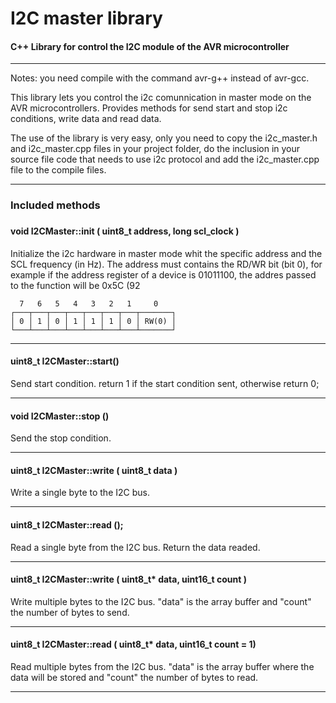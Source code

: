 
# I2C master library
#### C++ Library for control the I2C module of the AVR microcontroller

---
Notes: you need compile with the command avr-g++ instead of avr-gcc.

This library lets you control the i2c comunnication in master mode on the AVR microcontrollers. Provides methods for send start and stop i2c conditions, write data and read data.

The use of the library is very easy, only you need to copy the i2c_master.h and i2c_master.cpp files in your project folder, do the inclusion in your source file code that needs to use i2c protocol and add the i2c_master.cpp file to the compile files.

---
### Included methods
 
 ###
#### void I2CMaster::init ( uint8_t address, long scl_clock )

Initialize the i2c hardware in master mode whit the specific address and the SCL frequency (in Hz).
The address must contains the RD/WR bit (bit 0), for example if the address register of a device is 01011100, the addres passed to the function will be 0x5C (92 

	  7   6   5   4   3   2   1     0
	┌───┬───┬───┬───┬───┬───┬───┬───────┐
	│ 0 │ 1 │ 0 │ 1 │ 1 │ 1 │ 0 │ RW(0) │
	└───┴───┴───┴───┴───┴───┴───┴───────┘
---
#### uint8_t I2CMaster::start()
Send start condition. return 1 if the start condition sent, otherwise return 0;

-----
#### void I2CMaster::stop ()
Send the stop condition.

---
#### uint8_t I2CMaster::write ( uint8_t data )
Write a single byte to the I2C bus.

---
#### uint8_t I2CMaster::read ();
Read a single byte from the I2C bus. Return the data readed.

---
#### uint8_t I2CMaster::write ( uint8_t* data, uint16_t count )
Write multiple bytes to the I2C bus. "data" is the array buffer and "count" the number of bytes to send.

---
#### uint8_t I2CMaster::read ( uint8_t* data, uint16_t count = 1)
 Read multiple bytes from the I2C bus. "data" is the array buffer where the data will be stored and "count" the number of bytes to read.
 
 ---